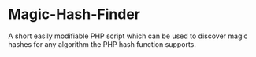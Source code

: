 # Magic-Hash-Finder
A short easily modifiable PHP script which can be used to discover magic hashes for any algorithm the PHP hash function supports.
